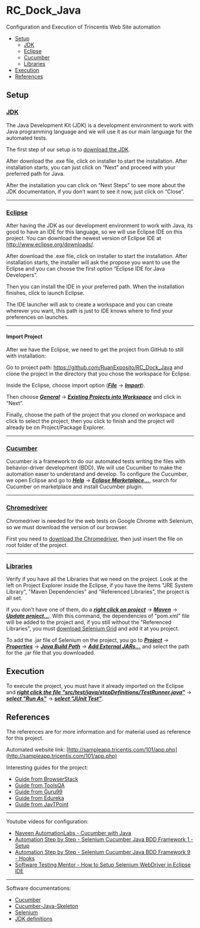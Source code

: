 # RC_Dock_Java

Configuration and Execution of Trincentis Web Site automation

- [Setup](#setup)
  - [JDK](#jdk)
  - [Eclipse](#eclipse)
  - [Cucumber](#cucumber)
  - [Libraries](#libraries)
- [Execution](#execution)
- [References](#references)

## Setup

### <u>JDK</u>

The Java Development Kit (JDK) is a development environment to work with Java programming language and we will use it as our main language for the automated tests.

The first step of our setup is to [download the JDK](https://www.oracle.com/java/technologies/downloads/).

After download the .exe file, click on installer to start the installation. After installation starts, you can just click on “Next” and proceed with your preferred path for Java.

After the installation you can click on “Next Steps” to see more about the JDK documentation, if you don’t want to see it now, just click on “Close”.

---

### <u>Eclipse</u>

After having the JDK as our development environment to work with Java, its good to have an IDE for this language, so we will use Eclipse IDE on this project. 
You can download the newest version of Eclipse IDE at http://www.eclipse.org/downloads/.

After download the .exe file, click on installer to start the installation. After installation starts, the installer will ask the propose you want to use the Eclipse and you can choose the first option “Eclipse IDE for Java Developers”.

Then you can install the IDE in your preferred path. When the installation finishes, click to launch Eclipse.

The IDE launcher will ask to create a workspace and you can create wherever you want, this path is just to IDE knows where to find your preferences on launches.

---

#### Import Project

After we have the Eclipse, we need to get the project from GitHub to still with installation:

Go to project path: https://github.com/RuanExposito/RC_Dock_Java and clone the project in the directory that you chose the workspace for Eclipse.

Inside the Eclipse, choose import option (<b><u><i>File</i></u></b> -> <b><u><i>Import</i></u></b>).

Then choose <b><u><i>General</i></u></b> -> <b><u><i>Existing Projects into Workspace</i></u></b> and click in “Next”.

Finally, choose the path of the project that you cloned on workspace and click to select the project, then you click to finish and the project will already be on Project/Package Explorer.

---

### <u>Cucumber</u>

Cucumber is a framework to do our automated tests writing the files with behavior-driver development (BDD). We will use Cucumber to make the automation easer to understand and develop. To configure the Cucumber, we open Eclipse and go to <b><u><i>Help</i></u></b> -> <b><u><i>Eclipse Marketplace…</i></u></b>, search for Cucumber on marketplace and install Cucumber plugin.

---

### <u>Chromedriver</u>

Chromedriver is needed for the web tests on Google Chrome with Selenium, so we must download the version of our browser.

First you need to [download the Chromedriver](https://sites.google.com/chromium.org/driver/downloads), then just insert the file on root folder of the project.

---

### <u>Libraries</u>

Verify if you have all the Libraries that we need on the project. Look at the left on Project Explorer inside the Eclipse, if you have the items "JRE System Library", "Maven Dependencies" and "Referenced Libraries", the project is all set.

If you don't have one of them, do a <b><u><i>right click on project</i></u></b> -> <b><u><i>Maven</i></u></b> -> <b><u><i>Update project...</i></u></b>. With this command, the dependencies of "pom.xml" file will be added to the project and, if you still without the "Referenced Libraries", you must [download Selenium Grid](https://github.com/SeleniumHQ/selenium/releases/download/selenium-4.1.0/selenium-server-4.1.1.jar) and add it at you project.

To add the .jar file of Selenium on the project, you go to <b><u><i>Project</i></u></b> -> <b><u><i>Properties</i></u></b> -> <b><u><i>Java Build Path</i></u></b> -> <b><u><i>Add External JARs...</i></u></b> and select the path for the .jar file that you downloaded.

## Execution

To execute the project, you must have it already imported on the Eclipse and <b><u><i>right click the file "src/test/java/stepDefinitions/TestRunner.java"</i></u></b> -> <b><u><i>select "Run As"</i></u></b> -> <b><u><i>select "JUnit Test"</i></u></b>.

## References

The references are for more information and for material used as reference for this project.

Automated website link:
[http://sampleapp.tricentis.com/101/app.php](http://sampleapp.tricentis.com/101/app.php)

Interesting guides for the project:

- [Guide from BrowserStack](https://www.browserstack.com/guide/how-to-setup-selenium-in-eclipse)
- [Guide from ToolsQA](https://www.toolsqa.com/selenium-webdriver/configure-selenium-webdriver-with-eclipse/)
- [Guide from Guru99](https://www.guru99.com/installing-selenium-webdriver.html)
- [Guide from Edureka](https://www.edureka.co/blog/selenium-installation/)
- [Guide from JavTPoint](https://www.javatpoint.com/selenium-webdriver-running-test-on-chrome-browser)

---

Youtube vídeos for configuration:

- [Naveen AutomationLabs - Cucumber with Java](https://www.youtube.com/watch?v=t54-83glFaM)
- [Automation Step by Step - Selenium Cucumber Java BDD Framework 1 - Setup](https://www.youtube.com/watch?v=4e9vhX7ZuCw)
- [Automation Step by Step - Selenium Cucumber Java BDD Framework 9 - Hooks](https://www.youtube.com/watch?v=iBum6hUgxgg)
- [Software Testing Mentor - How to Setup Selenium WebDriver in Eclipse IDE](https://www.youtube.com/watch?v=FVwSjBXb20o)

---

Software documentations:

- [Cucumber](https://cucumber.io/docs/guides/browser-automation/)
- [Cucumber-Java-Skeleton](https://github.com/cucumber/cucumber-java-skeleton)
- [Selenium](https://www.selenium.dev/documentation/overview/)
- [JDK definitions](https://www.oracle.com/java/technologies/javase/jdk-jdk-7-readme.html)
